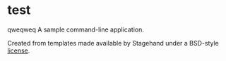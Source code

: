 # test
qweqweq
A sample command-line application.

Created from templates made available by Stagehand under a BSD-style
[license](https://github.com/dart-lang/stagehand/blob/master/LICENSE).
